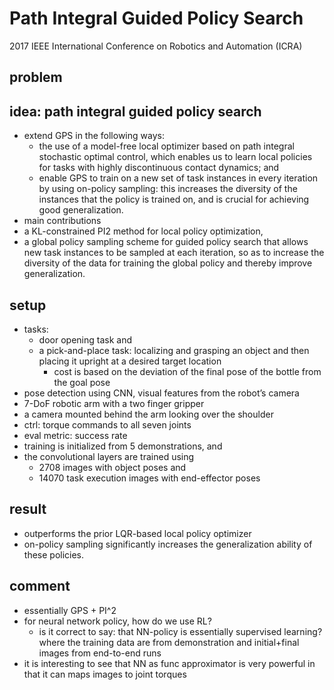 # Path Integral Guided Policy Search
2017 IEEE International Conference on Robotics and Automation (ICRA)

## problem

## idea: path integral guided policy search
* extend GPS in the following ways: 
  * the use of a model-free local optimizer based on path integral stochastic optimal control, which 
    enables us to learn local policies for tasks with highly discontinuous contact dynamics; and 
  * enable GPS to train on a new set of task instances in every iteration by using on-policy sampling: 
    this increases the diversity of the instances that the policy is trained on, and 
    is crucial for achieving good generalization. 
*  main contributions 
  * a KL-constrained PI2 method for local policy optimization, 
  * a global policy sampling scheme for guided policy search that allows new task instances to be sampled at each iteration, 
    so as to increase the diversity of the data for training the global policy and thereby improve generalization.

## setup
* tasks:
  * door opening task and 
  * a pick-and-place task: localizing and grasping an object and then placing it upright at a desired target location
    * cost is based on the deviation of the final pose of the bottle from the goal pose
* pose detection using CNN,  visual features from the robot’s camera
* 7-DoF robotic arm with a two finger gripper
* a camera mounted behind the arm looking over the shoulder
* ctrl: torque commands to all seven joints
* eval metric: success rate
* training is initialized from 5 demonstrations, and 
* the convolutional layers are trained using 
  * 2708 images with object poses and 
  * 14070 task execution images with end-effector poses

## result
* outperforms the prior LQR-based local policy optimizer 
* on-policy sampling significantly increases the generalization ability of these policies.

## comment
* essentially GPS + PI^2
* for neural network policy, how do we use RL?
  * is it correct to say: that NN-policy is essentially supervised learning? where
    the training data are from demonstration and initial+final images from end-to-end runs
* it is interesting to see that NN as func approximator is very powerful in that it can maps images to joint torques

